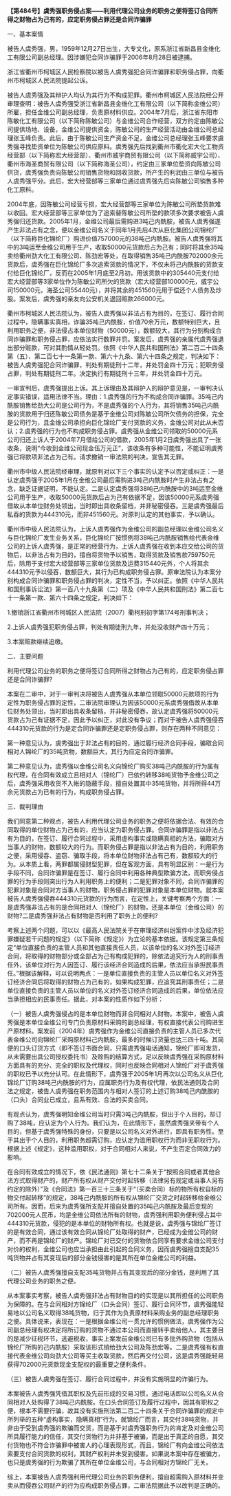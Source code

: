 **【第484号】虞秀强职务侵占案——利用代理公司业务的职务之便将签订合同所得之财物占为己有的，应定职务侵占罪还是合同诈骗罪**

一、基本案情

被告人虞秀强，男，1959年12月27日出生，大专文化，原系浙江省新昌县金维化工有限公司副总经理。因涉嫌犯合同诈骗罪于2006年8月28日被逮捕。

浙江省衢州市柯城区人民检察院以被告人虞秀强犯合同诈骗罪和职务侵占罪，向衢州市柯城区人民法院提起公诉。

被告人虞秀强及其辩护人均认为其行为不构成犯罪。衢州市柯城区人民法院经公开审理查明：被告人虞秀强受浙江省新昌县金维化工有限公司（以下简称金维公司）所雇，担任金维公司副总经理，负责原材料供应。2004年7月后，浙江省东阳市陈敏化工有限公司（以下简称陈敏公司）与金维公司合作经营，双方约定由陈敏公司提供场地、设备，金维公司提供资金，陈敏公司的生产经营活动由金维公司总经理张玉峰负责。此后，由于陈敏公司生产资金不足，金维公司总经理张玉峰要求虞秀强寻找垫资单位为陈敏公司供应原料。虞秀强先后找到衢州市衢化宏大化工物资经营部（以下简称宏大经营部）、衢州市威宇商贸有限公司（以下简称威宇公司）、衢州市海圣商贸有限公司（以下简称海圣公司），约定由三家单位垫资向陈敏公司供货，虞秀强负责向陈敏公司销售货物和回收货款，所产生的利润由三单位与被告人虞秀强平分。此后，宏大经营部等三家单位通过虞秀强先后向陈敏公司销售多种化工原料。

2004年底，因陈敏公司经营亏损，宏大经营部等三家单位为陈敏公司所垫货款难以收回。宏大经营部等三家单位为了追索替陈敏公司所垫的款项多次要求被告人虞秀强归还货款。2005年1月，金维公司最后需购进3吨己内酰胺，被告人虞秀强遂产生非法占有之念，便以金维公司名义于同年1月先后4次从巨化集团公司锦纶厂（以下简称巨化锦纶厂）购进价值757000元的38吨己内酰胺。被告人虞秀强将其中的3吨运至金维公司用于生产，收取50000元货款后占为己有；同时将其余35吨卖给衢州劲大化工有限公司、陈劲宏等处，在取得销售35吨己内酰胺702000余元货款后，虞秀强在巨化锦纶厂多次追索货款的情况下，不仅未将己内酰胺的货款支付给巨化锦纶厂，反而在2005年1月底至2月初，用该货款中的305440元支付给宏大经营部等3家单位作为陈敏公司所欠的货款（宏大经营部100000元，威宇公司150000元，海圣公司55440元），并将其余的451560元用于偿还个人债务及炒股。案发后，虞秀强的亲友向公安机关退回赃款266000元。

衢州市柯城区人民法院认为，被告人虞秀强以非法占有为目的，在签订、履行合同过程中，隐瞒事实真相，诈骗35吨己内酰胺，价值70余万元，数额特别巨大，且利用职务之便，非法侵占本单位财物（50000元），数额较大，其行为分别构成合同诈骗罪和职务侵占罪，应依法实行数罪并罚。案发后，虞秀强的亲属代虞秀强退出部分赃款，可对其酌情从轻处罚。依照《中华人民共和国刑法》第二百二十四条第（五）、第二百七十一条第一款、第六十九条、第六十四条之规定，判决如下：被告人虞秀强犯合同诈骗罪，判处有期徒刑十二年，并处罚金四十万元；犯职务侵占罪，判处有期徒刑二年。决定执行有期徒刑十三年，并处罚金四十万元。

一审宣判后，虞秀强提出上诉。其上诉理由及其辩护人的辩护意见是，一审判决认定事实错误，适用法律不当。理由：1.虞秀强的行为不构成合同诈骗罪。35吨己内酰胺销售给劲大公司是公司行为，不是虞秀强的个人行为，其将销售35吨己内酰胺的货款用于归还陈敏公司债务是基于金维公司对陈敏公司所欠债务的担保，完全是公司行为，且金维公司承担向巨化锦纶厂支付货款的义务，金维公司对此从未否认；2.虞秀强的行为也不构成职务侵占罪。虞秀强从金维公司领取的50000元系公司归还上诉人于2004年7月借给公司的借款，2005年1月2日虞秀强出具了一张收条，说明“今收到金维公司现金伍万元正”，该收条有多种可能性，不能证明虞秀强已将款项非法占为己有。请求撤销一审法院的判决，宣告其无罪。

衢州市中级人民法院经审理，就原判对以下三个事实的认定予以否定或纠正：一是认定虞秀强于2005年1月在金维公司最后需购进3吨己内酰胺时产生非法占有之念，缺乏证据证明，不能认定。二是认定虞秀强将38吨己内酰胺中的3吨运至金维公司用于生产，收取50000元货款后占为己有依据不足，因该50000元系虞秀强借故从本单位财务处领出，当时即出具收条留档，并非秘密侵吞。三是虞秀强最后私吞的货款为444310元，而非451560元。对原判认定的其他事实，予以确认。

衢州市中级人民法院认为，上诉人虞秀强作为金维公司的副总经理以金维公司名义与巨化锦纶厂发生业务关系，巨化锦纶厂按惯例将38吨己内酰胺销售给代表金维公司的上诉人虞秀强，是正常的经营行为，上诉人虞秀强在收到本应交给公司的货物后，以非法占有为目的，擅自将货物予以销售，取得货款及销售款759750元后，除用于支付宏大经营部等三家单位货款及运费315440元外，个人将其余444310元予以侵吞，数额巨大，其行为已构成职务侵占罪。原审法院认为本案分别构成合同诈骗罪和职务侵占罪的判决，定性不当，予以纠正。依照《中华人民共和国刑事诉讼法》第一百八十九条第（二）项及《中华人民共和国刑法》第二百七十一条第一款、第六十四条之规定，判决如下：

1.撤销浙江省衢州市柯城区人民法院（2007）衢柯刑初字第174号刑事判决；

2.上诉人虞秀强犯职务侵占罪，判处有期徒刑九年，并处没收财产四十万元；

3.本案赃款继续追缴。

二、主要问题

利用代理公司业务的职务之便将签订合同所得之财物占为己有的，应定职务侵占罪还是合同诈骗罪?

本案在二审中，对于一审判决将被告人虞秀强从本单位领取50000元款项的行为定性为职务侵占罪的定性，二审法院审理认为因该50000元系虞秀强借故从本单位财务处领出，当时即出具收条留档，并非秘密侵吞，故认定虞秀强将50000元货款占为己有证据不足，因此予以纠正，对此没有争议；而对于被告人虞秀强侵吞444310元货款的行为是定合同诈骗罪还是定职务侵占罪，则存在两种不同意见：

第一种意见认为，虞秀强出于非法占有的目的，通过履行经济合同手段，骗取合同相对人锦纶厂的35吨货物，数额巨大，其行为应定合同诈骗罪。

第二种意见认为，虞秀强以金维公司名义向锦纶厂购买38吨己内酰胺的行为属有权代理，在合同有效成立且相对人（锦纶厂）已依约转移38吨货物予金维公司之后，虞秀强采用收货不入帐的隐蔽手段，擅自处置其中35吨货物，并将所得44万余元货款占为已有的行为，构成职务侵占罪。

三、裁判理由

我们同意第二种观点，被告人利用代理公司业务的职务之便将依据合法、有效的合同取得的单位财物占为己有的，应当认定为职务侵占罪。合同诈骗罪是指以非法占有为目的，在签订、履行合同过程中，采用虚构事实或隐瞒真相的方法，骗取对方当事人的财物，数额较大的行为。而职务侵占罪是指以非法占有为目的，利用职务之便，采用侵吞、盗窃、骗取手段，将本单位财物非法占有己有，数额较大的行为。从本质上看，两罪都属侵财型犯罪，但在客观方面，具有明显区别：一是行为手段不同，合同诈骗罪是在签订、履行合同中利用各种典型欺骗方法，而职务侵占罪的行为手段则突出行为人利用职务上的便利；二是犯罪对象不同，合同诈骗罪的犯罪对象是合同对方当事人的财物，职务侵占罪的犯罪对象是本单位财物。就本案被告人虞秀强侵吞444310元货款的行为而言，在定性上，关键考察两个方面：一是虞秀强非法占有的是合同相对人（锦纶厂）的财物，还是本单位（金维公司）的财物?二是虞秀强非法占有财物是否利用了职务上的便利?

考察上述两个问题，可以以《最高人民法院关于在审理经济纠纷案件中涉及经济犯罪嫌疑若干问题的规定》（以下简称《规定》）为立论的基本依据。该规定第三条规定“单位直接负责的主管人员和其他直接责任人员，以该单位的名义对外签订经济合同，将取得的财物部分或全部占为己有构成犯罪的，除依法追究行为人的刑事责任外，该单位对行为人因签订、履行该经济合同造成的后果，依法应当承担民事责任。”根据该解释，可以说明两点：一是单位直接负责的主管人员以单位名义对外签订经济合同后将取得的财物占为己有的，如果构成犯罪，应追究其刑事责任；二是单位直接负责的主管人员以单位的名义对外签订经济合同造成的后果，单位依法应当承担相应的民事责任。据此，对本案的性质作如下分析：

（一）被告人虞秀强侵占的是本单位财物而非合同相对人财物。本案中，被告人虞秀强是本单位金维公司专门负责原材料采购的副总经理，有权直接代表公司购进生产原材料。案发前（2004年）虞秀强作为金维公司直接负责的主管人员已多次代表金维公司向锦纶厂采购原材料己内酰胺，最多的时候订货量也达三四十吨。其简便的口头订货方式（即不签订书面合同，只需虞秀强电话通知，锦纶厂即可发货，从未需要出具公司授权委托书）及赊购的结算方式，足以反映虞秀强在采购原材料方面具有的充分、完全的职权及代理权，同时也反映合同相对人锦纶厂对于虞秀强的职权已予以充分认可。在此情形下，虞秀强于2005年1月再次以公司名义从巨化锦纶厂订购38吨己内酰胺的行为，应属职务行为及有权代理，依民法通则及合同法之规定，被告人虞秀强在职务范围内与相对人签订的上述订购38吨己内酰胺的（口头）合同业已成立，且系有效、合法的买卖合同。

有观点认为，虞秀强明知金维公司当时只需3吨己内酰胺，但出于个人目的，却订购了38吨，应认定为个人行为。我们认为，在此情形下，虽然虞秀强夹带有个人目的，但基于虞秀强特殊的身份，只要是以公司名义对外进行，即具有职务性。至于其出于个人目的，利用职务超需订购，应认定为滥用职权行为而非无职权行为。根据上述《规定》，这种滥用职权，对于合同相对人来说，不产生否定合同效力的影响。

在合同有效成立的情况下，依《民法通则》第七十二条关于“按照合同或者其他合法方式取得财产的，财产所有权从财产交付时起转移（法律另有规定或当事人另有约定的除外）”及《合同法》第一百三十三条关于“（买卖合同）标的物所有权自标的物交付起转移”的规定，38吨己内酰胺的所有权从锦纶厂交货之时起转移给金维公司所有。因而，后来为虞秀强所支配并擅自处置的35吨己内酰胺及最后变现的702000元人民币，均是金维公司依法所有的财物，虞秀强利用职务便利侵占其中444310元货款，侵犯的是本单位的财物所有权。也就是说，虞秀强与锦纶厂签订的是有效合同，通过该有效合同从锦纶厂处取得的财产，已经成为金维公司的财产，而不再是锦纶厂的财产。锦纶厂对已交付的货物依合同享有要求金维公司支付对价的权利，金维公司也应当承担由此引起的合同义务，因而虞秀强擅自支配35吨货物并占有其变现后的部分金钱侵害的是其所在单位金维公司的利益。

（二）被告人虞秀强擅自支配35吨货物并占有其变现后的部分金钱，是利用了其代理公司业务的职务之便。

从本案事实考察，被告人虞秀强非法占有财物目的的实现是以其所担任的公司职务为保障的。在与合同相对方锦纶厂（口头合同）签订、履行合同环节，虞秀强能轻易地以公司名义取得38吨货物，归于其作为负责原材料采购业务的副总经理职务之便。具体说来，表现在：一是根据金维公司一贯允许的惯例做法，虞秀强作为公司副总经理有权决定将所订购的货物不通过本公司而直接转手卖给他人，其主要目的是减少征税环节，逃避税收，事实上案发前金维公司已有多批外购货物（包括从锦纶厂所购的己内酰胺）采取该形式销给劲大公司及陈劲宏等。二是虞秀强有权直接代表金维公司向劲大公司等买主收取货款，然后再交付公司，这是虞秀强能轻易获得702000元货款现金支配权的最重要之便利条件。

（三）被告人虞秀强在签订、履行合同过程中，并没有实施明显的诈骗行为。

本案被告人虞秀强凭借其职权及先前形成的交易习惯，通过电话即以公司名义从合同相对人处购得了38吨己内酰胺。在口头合同签订及履行过程中，因其有职权之便，根本不需要行骗，故其没有实施刑法第二百二十四条关于合同诈骗罪的规定中所列举的五种“虚构事实，隐瞒真相”行为。就锦纶厂而言，其交付38吨货物，并非由于受到虞秀强的欺骗而交货，而是基于对虞秀强职务行为的肯定及对金维公司所具履行能力的信任，其交付货物行为并非基于被骗，而是出于真正的自愿，其交付货物也不符合诈骗罪中被害人的心理表现形式，而且，锦纶厂有向金维公司依法索要支付合同货款的权利，其财产权利并未受到侵害。如果说本案中存在被骗方，也只是虞秀强的行为欺骗了其所在单位金维公司，与合同相对方锦纶厂无关。

综上，本案被告人虞秀强利用代理公司业务的职务便利，擅自超需购入原材料并变卖从而侵吞公司财产的行为应构成职务侵占罪，二审法院据此予以改判是正确的。